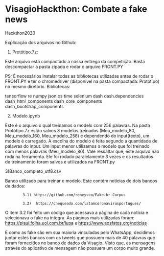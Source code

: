 # VisagioHackthon: Combate a fake news
Hackthon2020

Explicação dos arquivos no Github:

 1) Protótipo.7z:

Este arquivo está compactado a nossa entrega da competição. Basta descompactar a pasta zipada e rodar o arquivo FRONT.PY

PS: É necessários instalar todas as bibliotecas utilizadas antes de rodar o FRONT.PY e ter o chromedriver (disponível na pasta compactada: Protótipo) no mesmo diretório. Bibliotecas:

tensorflow
re
numpy
json
os
time
selenium
dash
dash.dependencies
dash_html_components
dash_core_components
dash_bootstrap_components
 

2) Modelo.ipynb

Este é o arquivo o qual treinamos o modelo com 256 palavras. Na pasta Protótipo.7z estão salvos 3 modelos treinados (Meu_modelo_80, Meu_modelo_160, Meu_modelo_256) e dependendo do input(texto), um modelo é carregado. A escolha do modelo é feita segundo a quantidade de palavras do input. Um input menor utilizamos o modelo que foi treinado com menos palavras (Meu_modelo_80). Vale ressaltar que, este arquivo não roda na ferramenta. Ele foi rodado paralelamente 3 vezes e os resultados de treinamento foram salvos e utilizados na FRONT.py

3)Banco_completo_utf8.csv

Banco utilizado para treinar o modelo. Este contém notícias de dois bancos de dados:

            3.1) https://github.com/roneysco/Fake.br-Corpus

            3.2)  https://chequeado.com/latamcoronavirusportugues/

 

O item 3.2 foi feito um código que acessava a página de cada notícia e selecionava o fake na íntegra. As páginas mais utilizadas foram: https://piaui.folha.uol.com.br/lupa e https://www.aosfatos.org/noticias

E como as fake são em sua maioria vinculadas pelo WhatsApp, decidimos juntar estes bancos com os tweets que possuem mais de 40 palavras que foram fornecidos no banco de dados da Visagio. Visto que, as mensagens através do aplicativo de mensagem não possuem um corpo muito grande.
